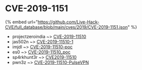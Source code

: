 # CVE-2019-1151
{% embed url="https://github.com/Live-Hack-CVE/full_database/blob/main/cves/2019/CVE-2019-1151.json" %}

* projectzeroindia ~> [CVE-2019-11510](https://www.alice-snow.ru/2019/database/cve-2019-1151/cve-2019-11510-projectzeroindia)
* jas502n ~> [CVE-2019-11510-1](https://www.alice-snow.ru/2019/database/cve-2019-1151/cve-2019-11510-1-jas502n)
* imjdl ~> [CVE-2019-11510-poc](https://www.alice-snow.ru/2019/database/cve-2019-1151/cve-2019-11510-poc-imjdl)
* es0 ~> [CVE-2019-11510_poc](https://www.alice-snow.ru/2019/database/cve-2019-1151/cve-2019-11510_poc-es0)
* sp4rkhunt3r ~> [CVE2019-11510](https://www.alice-snow.ru/2019/database/cve-2019-1151/cve2019-11510-sp4rkhunt3r)
* pwn3z ~> [CVE-2019-11510-PulseVPN](https://www.alice-snow.ru/2019/database/cve-2019-1151/cve-2019-11510-pulsevpn-pwn3z)